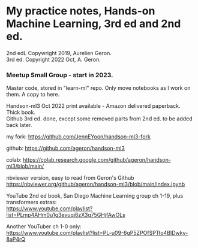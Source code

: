 # My practice notes, Hands-on Machine Learning, 3rd ed and 2nd ed.  

2nd edL Copywright 2019, Aurelien Geron.  
3rd ed. Copyright 2022 Oct, A. Geron.  

### Meetup Small Group - start in 2023.  
Master code, stored in "learn-ml" repo. Only move notebooks as I work on them. A copy to here.  

Handson-ml3 Oct 2022 print available - Amazon delivered paperback. Thick book.  
Github 3rd ed. done, except some removed parts from 2nd ed. to be added back later.  

my fork:  https://github.com/JennEYoon/handson-ml3-fork  

github:  https://github.com/ageron/handson-ml3

colab:  https://colab.research.google.com/github/ageron/handson-ml3/blob/main/  

nbviewer version, easy to read from Geron's Github  
https://nbviewer.org/github/ageron/handson-ml3/blob/main/index.ipynb  

YouTube 2nd ed book, San Diego Machine Learning group ch 1-19, plus transformers extras:  
https://www.youtube.com/playlist?list=PLmp4AHm0u1g3evuqj8zX3q75GHjfAwOLs  

Another YouTuber ch 1-0 only:  
https://www.youtube.com/playlist?list=PL-u09-6gP5ZPOfSPTto4BIDwky-8aP4rQ  


